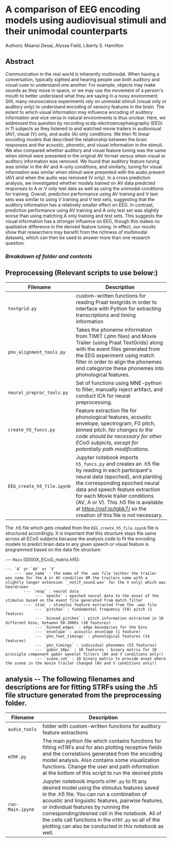 # A comparison of EEG encoding models using audiovisual stimuli and their unimodal counterparts

Authors: Maansi Desai, Alyssa Field, Liberty S. Hamilton

## Abstract
Communication in the real world is inherently multimodal. When having a conversation, typically sighted and hearing people use both auditory and visual cues to understand one another. For example, objects may make sounds as they move in space, or we may use the movement of a person's mouth to better understand what they are saying in a noisy environment. Still, many neuroscience experiments rely on unimodal stimuli (visual only or auditory only) to understand encoding of sensory features in the brain. The extent to which visual information may influence encoding of auditory information and vice versa in natural environments is thus unclear. Here, we addressed this question by recording scalp electroencephalography (EEG) in 11 subjects as they listened to and watched movie trailers in audiovisual (AV), visual (V) only, and audio (A) only conditions. We then fit linear encoding models that described the relationship between the brain responses and the acoustic, phonetic, and visual information in the stimuli. We also compared whether auditory and visual feature tuning was the same when stimuli were presented in the original AV format versus when visual or auditory information was removed. We found that auditory feature tuning was similar in the AV and A-only conditions, and similarly, tuning for visual information was similar when stimuli were presented with the audio present (AV) and when the audio was removed (V only). In a cross prediction analysis, we investigated whether models trained on AV data predicted responses to A or V only test data as well as using the unimodal conditions for training. Overall, prediction performance using AV training and V test sets was similar to using V training and V test sets, suggesting that the auditory information has a relatively smaller effect on EEG. In contrast, prediction performance using AV training and A only test set was slightly worse than using matching A only training and test sets. This suggests the visual information has a stronger influence on EEG, though this makes no qualitative difference in the derived feature tuning. In effect, our results show that researchers may benefit from the richness of multimodal datasets, which can then be used to answer more than one research question.


### *Breakdown of folder and contents*

## Preprocessing (Relevant scripts to use below:)

| Filename | Description |
| --- | --- |
| `textgrid.py` | custom-written functions for reading Praat textgrids in order to interface with Python for extracting transcriptions and timing information |
| `phn_alignment_tools.py` | Takes the phoneme information from TIMIT (.phn files) and Movie Trailer (using Praat TextGrids) along with the event files generated from the EEG experiment using match filter in order to align the phonemes and categorize these phonemes into phonological features.|
| `neural_preproc_tools.py` | Set of functions using MNE-python to filter, manually reject artifact, and conduct ICA for neural preprocessing.|
| `create_h5_funcs.py` | Feature extraction file for phonological features, acoustic envelope, spectrogram, F0 pitch, binned pitch. _No changes to the code should be necessary for other ECoG subjects, except for potentially path modifications_.  |
| `EEG_create_h5_file.ipynb` | Jupyter notebook imports `h5_funcs.py`  and creates an .h5 file by reading in each participant's neural data (epoched), and planting the corresponding epoched neural data and speech feature extraction for each Movie trailer conditions (AV, A or V). This .h5 file is available at https://osf.io/tgbk7/ so the creation of this file is not necessary. |

The .h5 file which gets created from the `EEG_create_h5_file.ipynb` file is structured accordingly. It is important that this structure stays the same across all ECoG subjects because the analysis code to fit the encoding models to predict brain data to any given speech or visual feature is programmed based on the data file structure: 

--- `Main` (S000X_ECoG_matrix.hf5):

    --- `A` or `AV` or `V`
        --- `wav_name` : the name of the .wav file (either the trailer wav_name for the A or AV condition OR the trailers name with a slightly longer extension `_notif_sound.wav` for the V only) which was heard/seen
            --- `resp` : neural data
                 --- `epochs` : epoched neural data to the onset of the stimulus based on the event file generated from match_filter
            --- `stim` : stimulus feature extracted from the .wav file 
                 --- `pitches` : fundamental frequency (F0) pitch (1 feature)
                 --- `binned_pitches` : pitch information extracted in 10 different bins, between 50-300Hz (10 features)
                 --- `binned_edges` : edge boundaries for the bins 
                 --- `envelope` : acoustic envelope (1 feature)
                 --- `phn_feat_timings` : phonological features (14 features)
                 --- `phn_timings` : individual phonemes (53 features)
                 --- `gabor_10pc` : 10 features - binary matrix for 10 principle component gabor wavelet filters (AV and V conditions only!)
                 --- `scene_cut` : 1D binary matrix to provide onset where the scene in the movie trailer changed (AV and V conditions only!)

## analysis -- The following filenames and descriptions are for fitting STRFs using the .h5 file structure generated from the preprocessing folder.

| Filename | Description |
| --- | --- |
| `audio_tools` | folder with custom-written functions for auditory feature extractions |
| `mTRF.py` | The main python file which contains functions for fitting mTRFs and for also plotting receptive fields and the correlations generated from the encoding model analysis. Also contains some visualization functions. Change the user and path information at the bottom of this script to run the desired plots|
| `run-Main.ipynb` | Jupyter notebook imports `mTRF.py` to fit any desired model using the stimulus features saved in the .h5 file. You can run a combination of acoustic and linguistic features, pairwise features, or individual features by running the corresponding/desired cell in the notebook. All of the cells call functions in the `mTRF.py` so all of the plotting can also be conducted in this notebook as well. |

 
